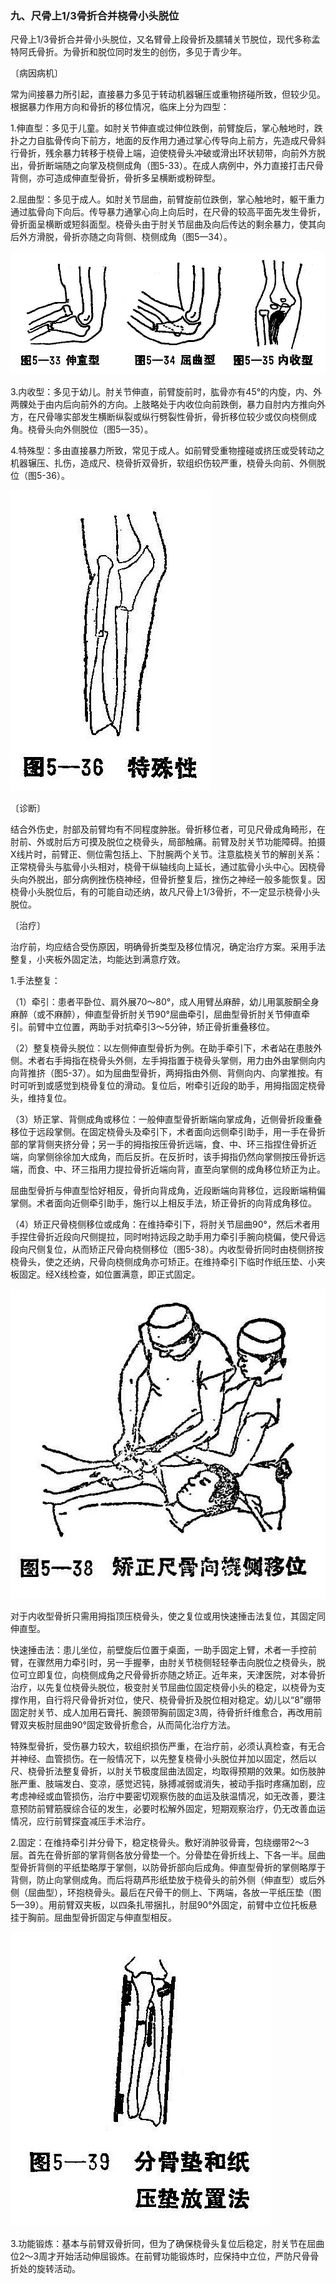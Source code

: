 ### 九、尺骨上1/3骨折合并桡骨小头脱位

尺骨上1/3骨折合并骨小头脱位，又名臂骨上段骨折及臑辅关节脱位，现代多称孟特阿氏骨折。为骨折和脱位同时发生的创伤，多见于青少年。

〔病因病机〕

常为间接暴力所引起，直接暴力多见于转动机器辗压或重物挤碰所致，但较少见。根据暴力作用方向和骨折的移位情况，临床上分为四型：

1.伸直型：多见于儿童。如肘关节伸直或过伸位跌倒，前臂旋后，掌心触地时，跌扑之力自肱骨传向下前方，地面的反作用力通过掌心传导向上前方，先造成尺骨斜行骨折，残余暴力转移于桡骨上端，迫使桡骨头冲破或滑出环状韧带，向前外方脱出，骨折断端随之向掌及桡侧成角（图5-33）。在成人病例中，外力直接打击尺骨背侧，亦可造成伸直型骨折，骨折多呈横断或粉碎型。

2.屈曲型：多见于成人。如肘关节屈曲，前臂旋前位跌倒，掌心触地时，躯干重力通过肱骨向下向后。传导暴力通掌心向上向后时，在尺骨的较高平面先发生骨折，骨折面呈横断或短斜面型。桡骨头由于肘关节屈曲及向后传达的剩余暴力，使其向后外方滑脱，骨折亦随之向背侧、桡侧成角（图5—34）。

![插图](./img/5-33、5-34、5-35.jpg)

3.内收型：多见于幼儿。肘关节伸直，前臂旋前时，肱骨亦有45°的内旋，内、外两髁处于由内后向前外的方向。上肢略处于内收位向前跌倒，暴力自肘内方推向外方，在尺骨喙实部发生横断纵裂或纵行劈裂性骨折，骨折移位较少或仅向桡侧成角。桡骨头向外侧脱位（图5—35）。

4.特殊型：多由直接暴力所致，常见于成人。如前臂受重物撞碰或挤压或受转动之机器辗压、扎伤，造成尺、桡骨折双骨折，软组织伤较严重，桡骨头向前、外侧脱位（图5-36）。

![插图](./img/5-36.jpg)

〔诊断〕

结合外伤史，肘部及前臂均有不同程度肿胀。骨折移位者，可见尺骨成角畸形，在肘前、外或肘后方可摸及脱位之桡骨头，局部触痛。前臂及肘关节功能障碍。拍摄X线片时，前臂正、侧位需包括上、下肘腕两个关节。注意肱桡关节的解剖关系：正常桡骨头与肱骨小头相对，桡骨干纵轴线向上延长，通过肱骨小头中心。因桡骨头向外脱出，部分病例挫伤桡神经，但骨折整复后，挫伤之神经一般多能恢复。因桡骨小头脱位后，有的可能自动还纳，故凡尺骨上1/3骨折，不一定显示桡骨小头脱位。

〔治疗〕

治疗前，均应结合受伤原因，明确骨折类型及移位情况，确定治疗方案。采用手法整复，小夹板外固定法，均能达到满意疗效。

1.手法整复：

（1）牵引：患者平卧位、肩外展70〜80°，成人用臂丛麻醉，幼儿用氯胺酮全身麻醉（或不麻醉），伸直型骨折肘关节90°屈曲牵引，屈曲型骨折肘关节伸直牵引。前臂中立位置，两助手对抗牵引3〜5分钟，矫正骨折重叠移位。

（2）整复桡骨头脱位：以左侧伸直型骨折为例。在助手牵引下，术者站在患肢外侧。术者右手拇指在桡骨头外侧，左手拇指置于桡骨头掌侧，用力由外由掌侧向内向背推挤（图5-37）。如为屈曲型骨折，两拇指由外侧、背侧向内、向掌推按。有时可听到或感觉到桡骨复位的滑动。复位后，咐牵引近段的助手，用拇指固定桡骨头，维持复位。

（3）矫正掌、背侧成角或移位：一般伸直型骨折断端向掌成角，近侧骨折段重叠移位于远段掌侧。在固定桡骨头及牵引下，术者面向远侧牵引助手，用一手在骨折部的掌背侧夹挤分骨；另一手的拇指按压骨折远端，食、中、环三指捏住骨折近端，向掌侧徐徐加大成角，而后反折。在反折时，该手拇指仍然向掌侧按压骨折远端，而食、中、环三指用力提拉骨折近端向背，直至向掌侧的成角移位矫正为止。

屈曲型骨折与伸直型恰好相反，骨折向背成角，近段断端向背移位，远段断端稍偏掌侧。术者面向近侧牵引助手，施行以上相反手法，矫正骨折的向背成角移位。

（4）矫正尺骨桡侧移位或成角：在维持牵引下，将肘关节屈曲90°，然后术者用手捏住骨折近段向尺侧提拉，同时咐持远段之助手用力牵引手腕向桡偏，使尺骨远段向尺侧复位，从而矫正尺骨向桡侧移位（图5-38）。内收型骨折同时由桡侧挤按桡骨头，使之还纳，尺骨向桡侧成角亦可矫正。在维持牵引下临时作纸压垫、小夹板固定。经X线检查，如位置满意，即正式固定。

![插图](./img/5-38.jpg)

对于内收型骨折只需用拇指顶压桡骨头，使之复位或用快速捶击法复位，其固定同伸直型。

快速捶击法：患儿坐位，前壁旋后位置于桌面，一助手固定上臂，术者一手控前臂，在骤然用力牵引时，另一手握拳，由肘关节桡侧轻轻拳击向脱位之桡骨头，脱位可立即复位，向桡侧成角之尺骨骨折亦随之矫正。近年来，天津医院，对本骨折治疗，以先复位桡骨头脱位，极变肘关节屈曲位固定桡骨小头的稳定，以桡骨为支撑作用，自行将尺骨骨折对位，使尺、桡骨骨折及脱位相对稳定。幼儿以“8”绷带固定肘关节、成人加用石膏托、腕颈带胸前固定3周，待骨折纤维愈合，再改用前臂双夹板肘屈曲90°固定致骨折愈合，从而简化治疗方法。

特殊型骨折，受伤暴力较大，软组织损伤严重，在治疗前，必须认真检查，有无合并神经、血管损伤。在一般情况下，以先整复桡骨小头脱位并加以固定，然后以尺、桡骨折法整复骨折，以肘关节极度屈曲法固定，均取得预期的效果。如伤肢肿胀严重、肢端发白、变凉，感觉迟钝，脉搏减弱或消失，被动手指时疼痛加剧，应考虑神经或血管损伤，治疗中要密切观察伤肢的血运及肤温情况，如无改善，要注意预防前臂筋膜综合征的发生，必要时松解外固定，短期观察治疗，仍无改善血运情况，应行前臂探査减压手术治疗。

2.固定：在维持牵引并分骨下，稳定桡骨头。敷好消肿驳骨膏，包绕绷带2〜3层。首先在骨折部的掌背侧各放分骨垫一个。分骨垫在骨折线上、下各一半。屈曲型骨折背侧的平纸垫略厚于掌侧，以防骨折部向后成角。伸直型骨折的掌侧略厚于背侧，防止向掌侧成角。而后将葫芦形纸垫放于桡骨头的前外侧（伸直型）或后外侧（屈曲型），环抱桡骨头。最后在尺骨干的侧上、下两端，各放一平纸压垫（图5—39）。用前臂双夹板，以四条扎带捆扎，肘屈90°外固定，前臂中立位托板悬挂于胸前。屈曲型骨折固定与伸直型相反。

![插图](./img/5-39.jpg)

3.功能锻炼：基本与前臂双骨折同，但为了确保桡骨头复位后稳定，肘关节在屈曲位2〜3周才开始活动伸屈锻炼。在前臂功能锻炼时，应保持中立位，严防尺骨骨折处的旋转活动。
